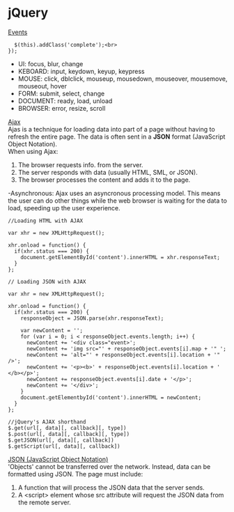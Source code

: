 # jQuery

<u>Events</u><br>
```$('li').on('click', function() {
  $(this).addClass('complete');<br>
});
```
- UI: focus, blur, change
- KEBOARD: input, keydown, keyup, keypress
- MOUSE: click, dblclick, mouseup, mousedown, mouseover, mousemove, mouseout, hover
- FORM: submit, select, change
- DOCUMENT: ready, load, unload
- BROWSER: error, resize, scroll

<u>Ajax</u><br>
Ajas is a technique for loading data into part of a page without having to refresh the entire page. The data is often sent in a **JSON** format (JavaScript Object Notation).<br>
When using Ajax:<br>
1. The browser requests info. from the server.
2. The server responds with data (usually HTML, SML, or JSON).
3. The browser processes the content and adds it to the page.

-Asynchronous: Ajax uses an asyncronous processing model. This means the user can do other things while the web browser is waiting for the data to load, speeding up the user experience.
```
//Loading HTML with AJAX

var xhr = new XMLHttpRequest();

xhr.onload = function() {
  if(xhr.status === 200) {
    document.getElementById('content').innerHTML = xhr.responseText;
  }
};
```
```
// Loading JSON with AJAX

var xhr = new XMLHttpRequest();

xhr.onload = function() {
  if(xhr.status === 200) {
    responseObject = JSON.parse(xhr.responseText);

    var newContent = '';
    for (var i = 0; i < responseObject.events.length; i++) {
      newContent += '<div class="event>';
      newContent += 'img src="' + responseObject.events[i].map + '" ';
      newContent += 'alt="' + responseObject.events[i].location + '" />';
      newContent += '<p><b>' + responseObject.events[i].location + ' </b></p>';
      newContent += responseObject.events[i].date + '</p>';
      newContent += '</div>';
    }
    document.getElementbyId('content').innerHTML = newContent;
  }
};
```
```
//jQuery's AJAX shorthand
$.get(url[, data][, callback][, type])
$.post(url[, data][, callback][, type])
$.getJSON(url[, data][, callback])
$.getScript(url[, data][, callback])
```

<u>JSON (JavaScript Object Notation)</u><br>
'Objects' cannot be transferred over the network. Instead, data can be formatted using JSON. The page must include:
1. A function that will process the JSON data that the server sends. 
2. A \<script> element whose src attribute will request the JSON data from the remote server.
